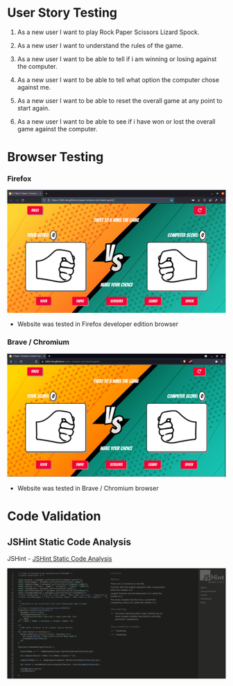 # User Story Testing

1. As a new user I want to play Rock Paper Scissors Lizard Spock.


2. As a new user I want to understand the rules of the game.


3. As a new user I want to be able to tell if i am winning or losing against the computer.


4. As a new user I want to be able to tell what option the computer chose against me.


5. As a new user I want to be able to reset the overall game at any point to start again.


6. As a new user I want to be able to see if i have won or lost the overall game against the computer.



# Browser Testing

### Firefox


![](/docs/testing/firefox-screenshot.png)

- Website was tested in Firefox developer edition browser

### Brave / Chromium


![](/docs/testing/chrome-brave-screenshot.png)

- Website was tested in Brave / Chromium browser 

# Code Validation

## JSHint Static Code Analysis


JSHint - [JSHint Static Code Analysis](https://jshint.com/) 


![](/docs/testing/jshint.png)
